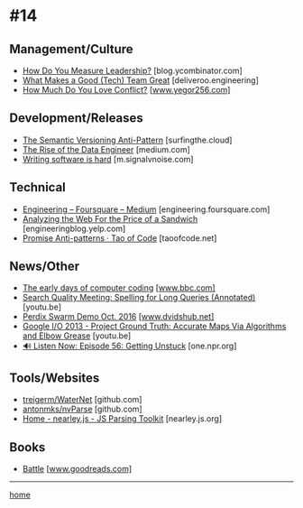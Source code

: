 # #14

## Management/Culture
* [How Do You Measure Leadership?](http://blog.ycombinator.com/how-do-you-measure-leadership/) [blog.ycombinator.com]
* [What Makes a Good (Tech) Team Great](http://deliveroo.engineering/2016/12/22/what-makes-a-good-tech-team-great.html) [deliveroo.engineering]
* [How Much Do You Love Conflict?](http://www.yegor256.com/2017/01/03/how-much-you-love-conflicts.html) [www.yegor256.com]

## Development/Releases
* [The Semantic Versioning Anti-Pattern](https://surfingthe.cloud/semantic-versioning-anti-pattern/) [surfingthe.cloud]
* [The Rise of the Data Engineer](https://medium.com/@maximebeauchemin/the-rise-of-the-data-engineer-91be18f1e603?source=linkShare-67f04834198a-1484988099) [medium.com]
* [Writing software is hard](https://m.signalvnoise.com/writing-software-is-hard-388d5e982ad9#.vvy31j7op) [m.signalvnoise.com]

## Technical
* [Engineering – Foursquare – Medium](https://engineering.foursquare.com/finding-similar-venues-in-foursquare-cf535d9028ee#.waodphcyo) [engineering.foursquare.com]
* [Analyzing the Web For the Price of a Sandwich](https://engineeringblog.yelp.com/2015/03/analyzing-the-web-for-the-price-of-a-sandwich.html) [engineeringblog.yelp.com]
* [Promise Anti-patterns ·  Tao of Code](http://taoofcode.net/promise-anti-patterns/) [taoofcode.net]

## News/Other
* [The early days of computer coding](http://www.bbc.com/news/technology-38103893) [www.bbc.com]
* [Search Quality Meeting: Spelling for Long Queries (Annotated)](https://youtu.be/JtRJXnXgE-A) [youtu.be]
* [Perdix Swarm Demo Oct. 2016](https://www.dvidshub.net/video/504622/perdix-swarm-demo-oct-2016) [www.dvidshub.net]
* [Google I/O 2013 - Project Ground Truth: Accurate Maps Via Algorithms and Elbow Grease](https://youtu.be/FsbLEtS0uls) [youtu.be]
* [🔊 Listen Now: Episode 56: Getting Unstuck](http://one.npr.org/i/507930318:507930414) [one.npr.org]

## Tools/Websites
* [treigerm/WaterNet](https://github.com/treigerm/WaterNet) [github.com]
* [antonmks/nvParse](https://github.com/antonmks/nvParse) [github.com]
* [Home - nearley.js - JS Parsing Toolkit](http://nearley.js.org/) [nearley.js.org]

## Books
* [Battle](http://www.goodreads.com/book/show/817285.Battle) [www.goodreads.com]
___
[home](index.md)

